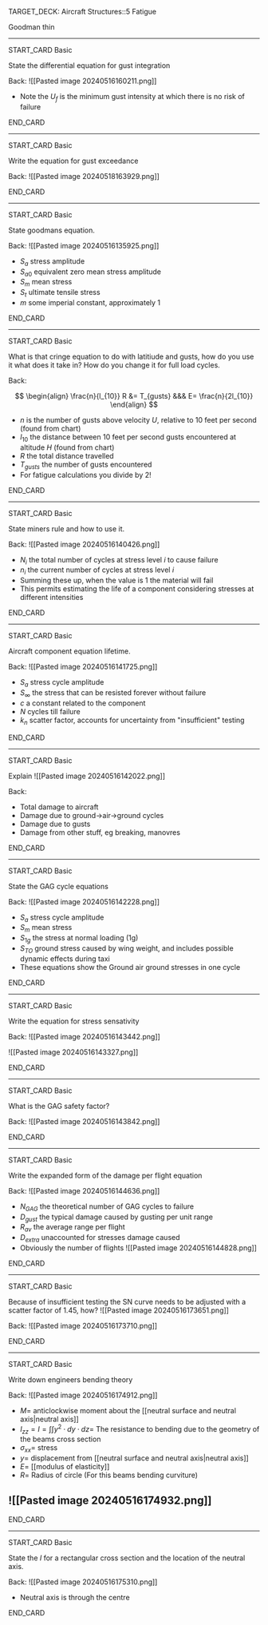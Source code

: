TARGET_DECK: Aircraft Structures::5 Fatigue

Goodman thin


--------

START_CARD
Basic

State the differential equation for gust integration

Back: 
![[Pasted image 20240516160211.png]]
- Note the $U_{f}$ is the minimum gust intensity at which there is no risk of failure
<!--ID: 1716056929388-->
END_CARD




--------

START_CARD
Basic

Write the equation for gust exceedance

Back: 
![[Pasted image 20240518163929.png]]
<!--ID: 1716056929396-->
END_CARD




--------

START_CARD
Basic

State goodmans equation.

Back: 
![[Pasted image 20240516135925.png]]
- $S_{a}$ stress amplitude
- $S_{a0}$ equivalent zero mean stress amplitude
- $S_{m}$ mean stress
- $S_{t}$ ultimate tensile stress
- $m$ some imperial constant, approximately 1
<!--ID: 1716056929404-->
END_CARD




---



START_CARD
Basic

What is that cringe equation to do with latitiude and gusts, how do you use it what does it take in? How do you change it for full load cycles.

Back: 

$$ \begin{align}
\frac{n}{l_{10}} R &= T_{gusts} &&& E= \frac{n}{2l_{10}}
\end{align} $$
- $n$ is the number of gusts above velocity $U$, relative to 10 feet per second (found from chart)
- $l_{10}$ the distance between 10 feet per second gusts encountered at altitude $H$ (found from chart)
- $R$ the total distance travelled
- $T_{gusts}$ the number of gusts encountered
- For fatigue calculations you divide by 2!
<!--ID: 1716056929411-->
END_CARD


--------

START_CARD
Basic

State miners rule and how to use it.

Back: 
![[Pasted image 20240516140426.png]]
- $N_{i}$ the total number of cycles at stress level $i$ to cause failure
- $n_{i}$ the current number of cycles at stress level $i$
- Summing these up, when the value is 1 the material will fail
- This permits estimating the life of a component considering stresses at different intensities
<!--ID: 1716056929418-->
END_CARD



--------

START_CARD
Basic

Aircraft component equation lifetime.

Back: 
![[Pasted image 20240516141725.png]]

- $S_{a}$ stress cycle amplitude
- $S_{\infty}$ the stress that can be resisted forever without failure
- $c$ a constant related to the component
- $N$ cycles till failure
- $k_{n}$ scatter factor, accounts for uncertainty from "insufficient" testing
<!--ID: 1716056929425-->
END_CARD


--------

START_CARD
Basic

Explain
![[Pasted image 20240516142022.png]]

Back: 
- Total damage to aircraft
- Damage due to ground->air->ground cycles
- Damage due to gusts
- Damage from other stuff, eg breaking, manovres
<!--ID: 1716056929433-->
END_CARD


--------

START_CARD
Basic

State the GAG cycle equations

Back: 
![[Pasted image 20240516142228.png]]
- $S_{a}$ stress cycle amplitude
- $S_{m}$ mean stress
- $S_{1g}$ the stress at normal loading (1g)
- $S_{TO}$ ground stress caused by wing weight, and includes possible dynamic effects during taxi
- These equations show the Ground air ground stresses in one cycle
<!--ID: 1716056929441-->
END_CARD


--------

START_CARD
Basic

Write the equation for stress sensativity

Back:
![[Pasted image 20240516143442.png]]

![[Pasted image 20240516143327.png]]
<!--ID: 1716056929447-->
END_CARD


--------

START_CARD
Basic

What is the GAG safety factor?

Back: 
![[Pasted image 20240516143842.png]]
<!--ID: 1716056929454-->
END_CARD


--------

START_CARD
Basic

Write the expanded form of the damage per flight equation

Back: 
![[Pasted image 20240516144636.png]]
- $N_{GAG}$ the theoretical number of GAG cycles to failure
- $D_{gust}$ the typical damage caused by gusting per unit range
- $R_{av}$ the average range per flight
- $D_{extra}$ unaccounted for stresses damage caused
- Obviously the number of flights
![[Pasted image 20240516144828.png]]
<!--ID: 1716056929460-->
END_CARD


--------

START_CARD
Basic

Because of insufficient testing the SN curve needs to be adjusted with a scatter factor of 1.45, how?
![[Pasted image 20240516173651.png]]

Back: 
![[Pasted image 20240516173710.png]]
<!--ID: 1716056929467-->
END_CARD


--------

START_CARD
Basic

Write down engineers bending theory

Back: 
![[Pasted image 20240516174912.png]]

- $M=$ anticlockwise moment about the [[neutral surface and neutral axis|neutral axis]]  
- $I_{zz}=I=\int \int y^{2} \cdot dy\cdot dz=$ The resistance to bending due to the geometry of the beams cross section
- $\sigma_{xx}=$ stress
- $y=$ displacement from [[neutral surface and neutral axis|neutral axis]]
- $E=$ [[modulus of elasticity]]
- $R=$ Radius of circle (For this beams bending curviture)

![[Pasted image 20240516174932.png]]
- 
<!--ID: 1716056929474-->
END_CARD



--------

START_CARD
Basic

State the $I$ for a rectangular cross section and the location of the neutral axis.

Back: 
![[Pasted image 20240516175310.png]]
- Neutral axis is through the centre
<!--ID: 1716056929480-->
END_CARD












